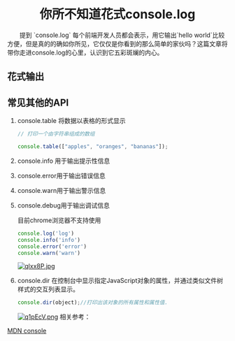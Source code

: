 
<div align="center">
  <h1>你所不知道花式console.log</h1>
  <p style="text-indent:2em;text-align: left;">提到 `console.log` 每个前端开发人员都会表示，用它输出`hello world`比较方便，但是真的的确如你所见，它仅仅是你看到的那么简单的家伙吗？这篇文章将带你走进console.log的心里，认识到它五彩斑斓的内心。</p>
</div>


## 花式输出






## 常见其他的API

1. console.table 将数据以表格的形式显示

    ```js
    // 打印一个由字符串组成的数组

    console.table(["apples", "oranges", "bananas"]);
    ```

2. console.info 用于输出提示性信息
3. console.error用于输出错误信息
4. console.warn用于输出警示信息
5. console.debug用于输出调试信息 

    目前chrome浏览器不支持使用

    ```js
    console.log('log')
    console.info('info')
    console.error('error')
    console.warn('warn')
    ```
    [![qlxx8P.jpg](https://s1.ax1x.com/2022/03/23/qlxx8P.jpg)](https://imgtu.com/i/qlxx8P)

6. console.dir 在控制台中显示指定JavaScript对象的属性，并通过类似文件树样式的交互列表显示。

    ```js
    console.dir(object);//打印出该对象的所有属性和属性值.
    ```
    [![q1pEcV.png](https://s1.ax1x.com/2022/03/23/q1pEcV.png)](https://imgtu.com/i/q1pEcV)
相关参考：

[MDN console](https://developer.mozilla.org/zh-CN/docs/Web/API/console)
